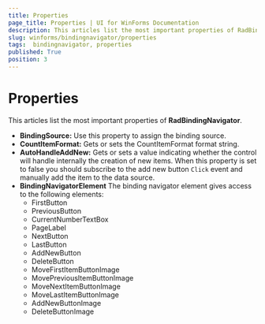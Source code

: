 ```yaml
--- 
title: Properties  
page_title: Properties | UI for WinForms Documentation 
description: This articles list the most important properties of RadBindingNavigator. 
slug: winforms/bindingnavigator/properties 
tags:  bindingnavigator, properties
published: True 
position: 3 
---
```


# Properties

This articles list the most important properties of __RadBindingNavigator__.

* __BindingSource:__ Use this property to assign the binding source.
* __CountItemFormat:__ Gets or sets the CountItemFormat format string.
* __AutoHandleAddNew:__ Gets or sets a value indicating whether the control will handle internally the creation of new items. When this property is set to false you should subscribe to the add new button `Click` event and manually add the item to the data source.
* __BindingNavigatorElement__ The binding navigator element gives access to the following elements:
    - FirstButton
    - PreviousButton
    - CurrentNumberTextBox
    - PageLabel
    - NextButton
    - LastButton
    - AddNewButton
    - DeleteButton
    - MoveFirstItemButtonImage
    - MovePreviousItemButtonImage
    - MoveNextItemButtonImage
    - MoveLastItemButtonImage
    - AddNewButtonImage
    - DeleteButtonImage

